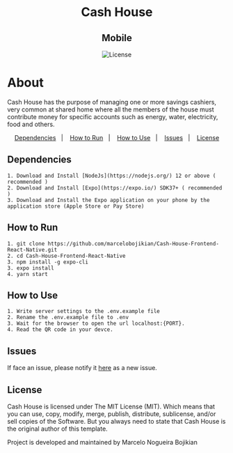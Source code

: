 <h1 align="center">
    Cash House
</h1>

<h2 align="center">
  Mobile
</h2>

<p align="center">
  <img alt="License" src="https://img.shields.io/github/license/marcelobojikian/Cash-House-Backend-Java" />
</p>

# About
Cash House has the purpose of managing one or more savings cashiers, very common at shared home where all the members of the house must contribute money for specific accounts such as energy, water, electricity, food and others.

<p align="center">
  <a href="#dependencies">Dependencies</a>&nbsp;&nbsp;&nbsp;|&nbsp;&nbsp;&nbsp;
  <a href="#how-to-run">How to Run</a>&nbsp;&nbsp;&nbsp;|&nbsp;&nbsp;&nbsp;
  <a href="#how-to-use">How to Use</a>&nbsp;&nbsp;&nbsp;|&nbsp;&nbsp;&nbsp;
  <a href="#issues">Issues</a>&nbsp;&nbsp;&nbsp;|&nbsp;&nbsp;&nbsp;
  <a href="#license">License</a>
</p>

## Dependencies
    1. Download and Install [NodeJs](https://nodejs.org/) 12 or above ( recommended )
    2. Download and Install [Expo](https://expo.io/) SDK37+ ( recommended )
    3. Download and Install the Expo application on your phone by the application store (Apple Store or Pay Store)
    
## How to Run
    1. git clone https://github.com/marcelobojikian/Cash-House-Frontend-React-Native.git
    2. cd Cash-House-Frontend-React-Native
    3. npm install -g expo-cli
    3. expo install
    4. yarn start

## How to Use
    1. Write server settings to the .env.example file
    2. Rename the .env.example file to .env
    3. Wait for the browser to open the url localhost:{PORT}.
    4. Read the QR code in your devce.

## Issues

If face an issue, please notify it [here](https://github.com/marcelobojikian/Cash-House-Frontend-React-Native/issues) as a new issue.

## License

Cash House is licensed under The MIT License (MIT). Which means that you can use, copy, modify, merge, publish, distribute, sublicense, and/or sell copies of the Software. But you always need to state that Cash House is the original author of this template.

Project is developed and maintained by Marcelo Nogueira Bojikian
